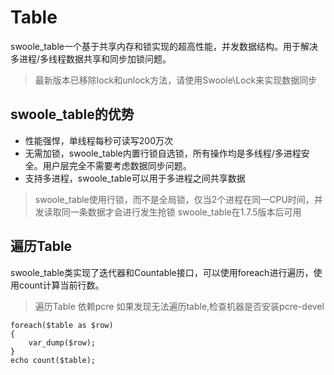 # Table
swoole_table一个基于共享内存和锁实现的超高性能，并发数据结构。用于解决多进程/多线程数据共享和同步加锁问题。

>最新版本已移除lock和unlock方法，请使用Swoole\Lock来实现数据同步

## swoole_table的优势
* 性能强悍，单线程每秒可读写200万次
* 无需加锁，swoole_table内置行锁自选锁，所有操作均是多线程/多进程安全。用户层完全不需要考虑数据同步问题。
* 支持多进程，swoole_table可以用于多进程之间共享数据
>swoole_table使用行锁，而不是全局锁，仅当2个进程在同一CPU时间，并发读取同一条数据才会进行发生抢锁
>swoole_table在1.7.5版本后可用

## 遍历Table
swoole_table类实现了迭代器和Countable接口，可以使用foreach进行遍历，使用count计算当前行数。

>遍历Table 依赖pcre 如果发现无法遍历table,检查机器是否安装pcre-devel

~~~
foreach($table as $row)
{
    var_dump($row);
}
echo count($table);
~~~